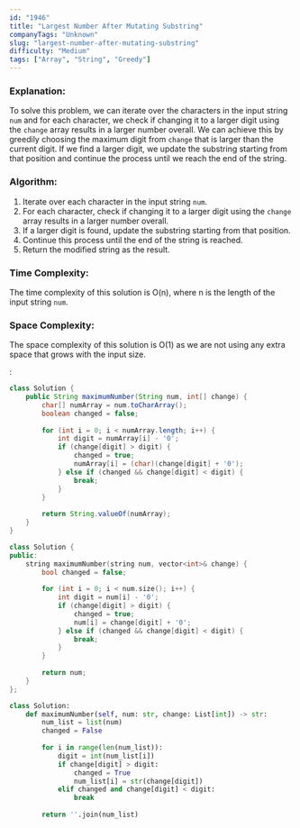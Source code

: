 ```yaml
---
id: "1946"
title: "Largest Number After Mutating Substring"
companyTags: "Unknown"
slug: "largest-number-after-mutating-substring"
difficulty: "Medium"
tags: ["Array", "String", "Greedy"]
---
```


### Explanation:
To solve this problem, we can iterate over the characters in the input string `num` and for each character, we check if changing it to a larger digit using the `change` array results in a larger number overall. We can achieve this by greedily choosing the maximum digit from `change` that is larger than the current digit. If we find a larger digit, we update the substring starting from that position and continue the process until we reach the end of the string.

### Algorithm:
1. Iterate over each character in the input string `num`.
2. For each character, check if changing it to a larger digit using the `change` array results in a larger number overall.
3. If a larger digit is found, update the substring starting from that position.
4. Continue this process until the end of the string is reached.
5. Return the modified string as the result.

### Time Complexity:
The time complexity of this solution is O(n), where n is the length of the input string `num`.

### Space Complexity:
The space complexity of this solution is O(1) as we are not using any extra space that grows with the input size.

:

```java
class Solution {
    public String maximumNumber(String num, int[] change) {
        char[] numArray = num.toCharArray();
        boolean changed = false;
        
        for (int i = 0; i < numArray.length; i++) {
            int digit = numArray[i] - '0';
            if (change[digit] > digit) {
                changed = true;
                numArray[i] = (char)(change[digit] + '0');
            } else if (changed && change[digit] < digit) {
                break;
            }
        }
        
        return String.valueOf(numArray);
    }
}
```

```cpp
class Solution {
public:
    string maximumNumber(string num, vector<int>& change) {
        bool changed = false;
        
        for (int i = 0; i < num.size(); i++) {
            int digit = num[i] - '0';
            if (change[digit] > digit) {
                changed = true;
                num[i] = change[digit] + '0';
            } else if (changed && change[digit] < digit) {
                break;
            }
        }
        
        return num;
    }
};
```

```python
class Solution:
    def maximumNumber(self, num: str, change: List[int]) -> str:
        num_list = list(num)
        changed = False
        
        for i in range(len(num_list)):
            digit = int(num_list[i])
            if change[digit] > digit:
                changed = True
                num_list[i] = str(change[digit])
            elif changed and change[digit] < digit:
                break
        
        return ''.join(num_list)
```